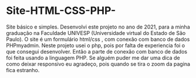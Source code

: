 # Site-HTML-CSS-PHP-
Site básico e simples. Desenvolvi este projeto no ano de 2021, para a minha graduação na Faculdade UNIVESP
(Universidade virtual do Estado de São Paulo).
O site é um formulário html/css , com conexão com banco de dados PHPmyadmin. Neste projeto usei o php, pois por falta de experiencia foi o que consegui desenvolver.
Então a parte de conexão com banco de dados foi feita usando a linguagem PHP. 
Se alguém puder me dar uma dica de como deixar responsivo eu agradeço, pois quando se tira o zoom da pagina fica estranho. 